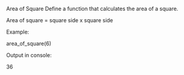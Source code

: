 Area of Square
Define a function that calculates the area of a square. 

Area of square  = square side x square side

Example:

area_of_square(6) 

Output in console:

36